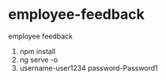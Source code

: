 # employee-feedback
employee feedback

1. npm install
2. ng serve -o
3. username-user1234
    password-Password1
